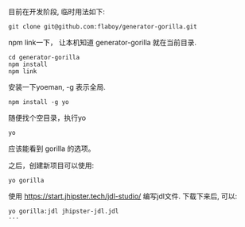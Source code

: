 目前在开发阶段, 临时用法如下:

```
git clone git@github.com:flaboy/generator-gorilla.git
```

npm link一下， 让本机知道 generator-gorilla 就在当前目录.
```
cd generator-gorilla
npm install
npm link
```

安装一下yoeman,  -g 表示全局.
```
npm install -g yo
```

随便找个空目录，执行yo
```
yo
```
应该能看到 gorilla 的选项。

之后，创建新项目可以使用:
```
yo gorilla
```

使用 https://start.jhipster.tech/jdl-studio/ 编写jdl文件. 下载下来后, 可以:
```
yo gorilla:jdl jhipster-jdl.jdl
···
